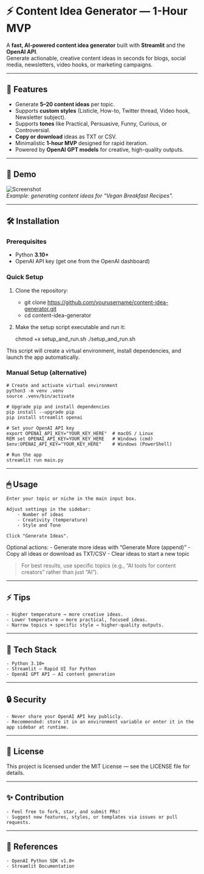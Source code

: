 # ⚡ Content Idea Generator — 1-Hour MVP

A **fast, AI-powered content idea generator** built with **Streamlit** and the **OpenAI API**.  
Generate actionable, creative content ideas in seconds for blogs, social media, newsletters, video hooks, or marketing campaigns.

---

## 📝 Features

- Generate **5–20 content ideas** per topic.
- Supports **custom styles** (Listicle, How-to, Twitter thread, Video hook, Newsletter subject).
- Supports **tones** like Practical, Persuasive, Funny, Curious, or Controversial.
- **Copy or download** ideas as TXT or CSV.
- Minimalistic **1-hour MVP** designed for rapid iteration.
- Powered by **OpenAI GPT models** for creative, high-quality outputs.

---

## 🚀 Demo

![Screenshot](screenshot.png)  
*Example: generating content ideas for “Vegan Breakfast Recipes”.*

---

## 🛠 Installation

### Prerequisites
- Python **3.10+**
- OpenAI API key (get one from the OpenAI dashboard)

### Quick Setup

1. Clone the repository:
    
    - git clone https://github.com/yourusername/content-idea-generator.git
    - cd content-idea-generator

2. Make the setup script executable and run it:

    chmod +x setup_and_run.sh
    ./setup_and_run.sh

This script will create a virtual environment, install dependencies, and launch the app automatically.

### Manual Setup (alternative)

    # Create and activate virtual environment
    python3 -m venv .venv
    source .venv/bin/activate

    # Upgrade pip and install dependencies
    pip install --upgrade pip
    pip install streamlit openai

    # Set your OpenAI API key
    export OPENAI_API_KEY="YOUR_KEY_HERE"  # macOS / Linux
    REM set OPENAI_API_KEY=YOUR_KEY_HERE   # Windows (cmd)
    $env:OPENAI_API_KEY="YOUR_KEY_HERE"    # Windows (PowerShell)

    # Run the app
    streamlit run main.py

---

## 🖱 Usage

    Enter your topic or niche in the main input box.

    Adjust settings in the sidebar:
        - Number of ideas
        - Creativity (temperature)
        - Style and Tone

    Click "Generate Ideas".

Optional actions:
    - Generate more ideas with “Generate More (append)”
    - Copy all ideas or download as TXT/CSV
    - Clear ideas to start a new topic

> For best results, use specific topics (e.g., “AI tools for content creators” rather than just “AI”).

---

## ⚡ Tips

    - Higher temperature → more creative ideas.
    - Lower temperature → more practical, focused ideas.
    - Narrow topics + specific style → higher-quality outputs.

---

## 🧩 Tech Stack

    - Python 3.10+
    - Streamlit — Rapid UI for Python
    - OpenAI GPT API — AI content generation

---

## 🔒 Security

    - Never share your OpenAI API key publicly.
    - Recommended: store it in an environment variable or enter it in the app sidebar at runtime.

---

## 📄 License

This project is licensed under the MIT License — see the LICENSE file for details.

---

## ✨ Contribution

    - Feel free to fork, star, and submit PRs!
    - Suggest new features, styles, or templates via issues or pull requests.

---

## 📌 References

    - OpenAI Python SDK v1.0+
    - Streamlit Documentation
